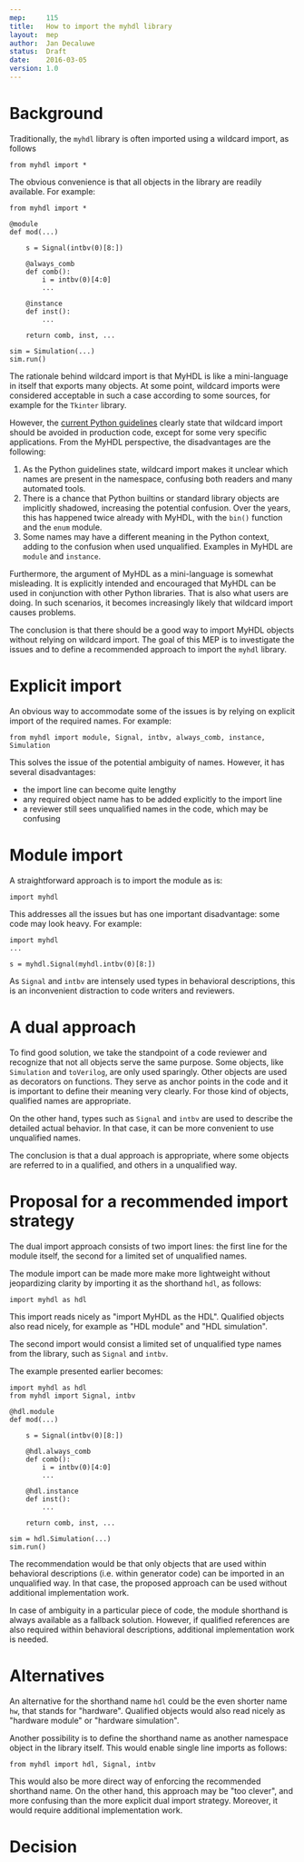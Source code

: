 ```yaml
---
mep:     115
title:   How to import the myhdl library
layout:  mep
author:  Jan Decaluwe
status:  Draft
date:    2016-03-05
version: 1.0
---
```


Background
==========

Traditionally, the `myhdl` library is often imported using a wildcard import, as
follows

```
from myhdl import *
```

The obvious convenience is that all objects in the library are readily
available. For example:

```
from myhdl import *

@module
def mod(...)

    s = Signal(intbv(0)[8:])

    @always_comb
    def comb():
        i = intbv(0)[4:0]
        ...

    @instance
    def inst():
        ...

    return comb, inst, ...

sim = Simulation(...)
sim.run()
```

The rationale behind wildcard import is that MyHDL is like a mini-language in
itself that exports many objects. At some point, wildcard imports were
considered acceptable in such a case according to some sources, for example for
the `Tkinter` library.

However, the [current Python guidelines][pep8] clearly state that wildcard
import should be avoided in production code, except for some very specific
applications. From the MyHDL perspective, the disadvantages are the following:

1. As the Python guidelines state, wildcard import makes it unclear which names
are present in the namespace, confusing both readers and many automated tools.
2. There is a chance that Python builtins or standard library objects are
implicitly shadowed, increasing the potential confusion. Over the years, this
has happened twice already with MyHDL, with the `bin()` function and the `enum`
module.   
3. Some names may have a different meaning in the Python context, adding to the
confusion when used unqualified. Examples in MyHDL are `module` and `instance`.

Furthermore, the argument of MyHDL as a mini-language is somewhat misleading. It
is explicitly intended and encouraged that MyHDL can be used in conjunction with
other Python libraries. That is also what users are doing. In such scenarios, it
becomes increasingly likely that wildcard import causes problems.

The conclusion is that there should be a good way to import MyHDL objects
without relying on wildcard import. The goal of this MEP is to investigate the
issues and to define a recommended approach to import the `myhdl` library.

[pep8]: https://www.python.org/dev/peps/pep-0008/#imports

Explicit import
===============

An obvious way to accommodate some of the issues is by relying on explicit
import of the required names. For example:

```
from myhdl import module, Signal, intbv, always_comb, instance, Simulation
```

This solves the issue of the potential ambiguity of names. However, it has
several disadvantages:

* the import line can become quite lengthy
* any required object name has to be added explicitly to the import line
* a reviewer still sees unqualified names in the code, which may be
confusing

Module import
=============

A straightforward approach is to import the module as is:

```
import myhdl
```

This addresses all the issues but has one important disadvantage: some
code may look heavy. For example:

```
import myhdl
...

s = myhdl.Signal(myhdl.intbv(0)[8:])
```

As `Signal` and `intbv` are intensely used types in behavioral descriptions,
this is an inconvenient distraction to code writers and reviewers.

A dual approach
===============

To find good solution, we take the standpoint of a code reviewer and recognize
that not all objects  serve the same purpose. Some objects, like `Simulation`
and `toVerilog`, are only used sparingly. Other objects are used as decorators
on functions. They serve as anchor points in the code and it is important to
define their meaning very clearly. For those kind of objects, qualified names
are appropriate.

On the other hand, types such as `Signal` and `intbv` are used to describe the
detailed actual behavior. In that case, it can be more convenient to use
unqualified names.

The conclusion is that a dual approach is appropriate, where some objects
are referred to in a qualified, and others in a unqualified way.

Proposal for a recommended import strategy
==========================================

The dual import approach consists of two import lines: the first line for
the module itself, the second for a limited set of unqualified names.

The module import can be made more make more lightweight without
jeopardizing clarity by importing it as the shorthand `hdl`, as follows:

```
import myhdl as hdl
```

This import reads nicely as "import MyHDL as the HDL". Qualified
objects also read nicely, for example as "HDL module" and "HDL simulation".

The second import would consist a limited set of unqualified type names from
the library, such as `Signal` and `intbv`.

The example presented earlier becomes:

```
import myhdl as hdl
from myhdl import Signal, intbv

@hdl.module
def mod(...)

    s = Signal(intbv(0)[8:])

    @hdl.always_comb
    def comb():
        i = intbv(0)[4:0]
        ...

    @hdl.instance
    def inst():
        ...

    return comb, inst, ...

sim = hdl.Simulation(...)
sim.run()
```

The recommendation would be that only objects that are used within behavioral
descriptions (i.e. within generator code) can be imported in an unqualified way.
In that case, the proposed approach can be used without additional implementation
work.

In case of ambiguity in a particular piece of code, the module shorthand is
always available as a fallback solution. However, if qualified references are
also required within behavioral descriptions, additional implementation work is
needed.

Alternatives
============

An alternative for the shorthand name `hdl` could be the even shorter name `hw`,
that stands for "hardware". Qualified objects would also read nicely as
"hardware module" or "hardware simulation".

Another possibility is to define the shorthand name as another namespace object
in the library itself. This would enable single line imports as follows:

```
from myhdl import hdl, Signal, intbv
```

This would also be more direct way of enforcing the recommended shorthand name.
On the other hand, this approach may be "too clever", and more confusing than
the more explicit dual import strategy. Moreover, it would require additional
implementation work.

Decision
========



[mep-114]: https://github.com/jandecaluwe/myhdl/tree/mep-114

